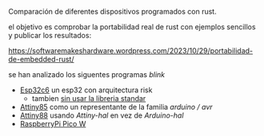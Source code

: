 Comparación de diferentes dispositivos programados con rust.

el objetivo es comprobar la portabilidad real de rust con ejemplos sencillos y publicar los resultados:

https://softwaremakeshardware.wordpress.com/2023/10/29/portabilidad-de-embedded-rust/

se han analizado los siguentes programas *blink*

- [Esp32c6](./blink-esp32c6/README.md) un esp32 con arquitectura risk
    - tambien [sin usar la libreria standar](./blink-esp32c6-nostd/README.md)
- [Attiny85](./blink-attiny85/README.md) como un representante de la familia *arduino / avr*
- [Attiny88](./blink-attini88/README.md) usando *Attiny-hal* en vez de *Arduino-hal*
- [RaspberryPi Pico W](./blink-rpipico/readme.md)
